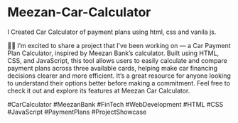 # Meezan-Car-Calculator
I Created Car Calculator of payment plans using html, css and vanila js.

🚗💡 I’m excited to share a project that I’ve been working on — a Car Payment Plan Calculator, inspired by Meezan Bank’s calculator. Built using HTML, CSS, and JavaScript, this tool allows users to easily calculate and compare payment plans across three available cards, helping make car financing decisions clearer and more efficient. It’s a great resource for anyone looking to understand their options better before making a commitment. Feel free to check it out and explore its features at Meezan Car Calculator.

#CarCalculator #MeezanBank #FinTech #WebDevelopment #HTML #CSS #JavaScript #PaymentPlans #ProjectShowcase
